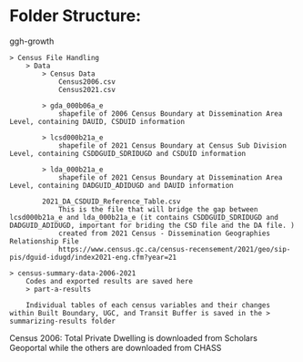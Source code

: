 # Folder Structure:

ggh-growth

    > Census File Handling
        > Data
            > Census Data
                Census2006.csv
                Census2021.csv

            > gda_000b06a_e
                shapefile of 2006 Census Boundary at Dissemination Area Level, containing DAUID, CSDUID information

            > lcsd000b21a_e
                shapefile of 2021 Census Boundary at Census Sub Division Level, containing CSDDGUID_SDRIDUGD and CSDUID information
                
            > lda_000b21a_e
                shapefile of 2021 Census Boundary at Dissemination Area Level, containing DADGUID_ADIDUGD and DAUID information

            2021_DA_CSDUID_Reference_Table.csv
                This is the file that will bridge the gap between lcsd000b21a_e and lda_000b21a_e (it contains CSDDGUID_SDRIDUGD and DADGUID_ADIDUGD, important for briding the CSD file and the DA file. )
                created from 2021 Census - Dissemination Geographies Relationship File 
                https://www.census.gc.ca/census-recensement/2021/geo/sip-pis/dguid-idugd/index2021-eng.cfm?year=21

    > census-summary-data-2006-2021
        Codes and exported results are saved here
        > part-a-results

        Individual tables of each census variables and their changes within Built Boundary, UGC, and Transit Buffer is saved in the > summarizing-results folder

Census 2006:
    Total Private Dwelling is downloaded from Scholars Geoportal while the others are downloaded from CHASS
    